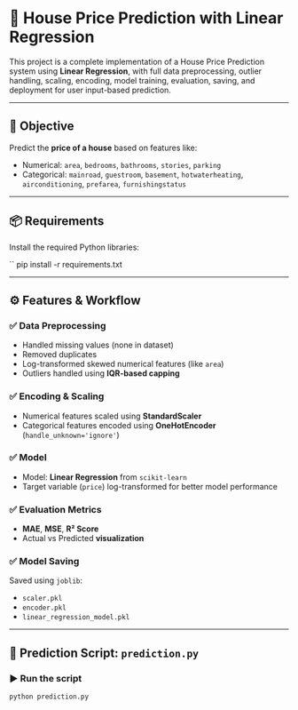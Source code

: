 # 🏡 House Price Prediction with Linear Regression

This project is a complete implementation of a House Price Prediction system using **Linear Regression**, with full data preprocessing, outlier handling, scaling, encoding, model training, evaluation, saving, and deployment for user input-based prediction.


---

## 🧠 Objective

Predict the **price of a house** based on features like:

- Numerical: `area`, `bedrooms`, `bathrooms`, `stories`, `parking`
- Categorical: `mainroad`, `guestroom`, `basement`, `hotwaterheating`, `airconditioning`, `prefarea`, `furnishingstatus`

---

## 📦 Requirements

Install the required Python libraries:

``
pip install -r requirements.txt


-----

## ⚙️ Features & Workflow

### ✅ Data Preprocessing
- Handled missing values (none in dataset)
- Removed duplicates
- Log-transformed skewed numerical features (like `area`)
- Outliers handled using **IQR-based capping**

### ✅ Encoding & Scaling
- Numerical features scaled using **StandardScaler**
- Categorical features encoded using **OneHotEncoder** (`handle_unknown='ignore'`)

### ✅ Model
- Model: **Linear Regression** from `scikit-learn`
- Target variable (`price`) log-transformed for better model performance

### ✅ Evaluation Metrics
- **MAE**, **MSE**, **R² Score**
- Actual vs Predicted **visualization**

### ✅ Model Saving
Saved using `joblib`:
- `scaler.pkl`
- `encoder.pkl`
- `linear_regression_model.pkl`

---

## 🔮 Prediction Script: `prediction.py`

### ▶️ Run the script

```bash
python prediction.py